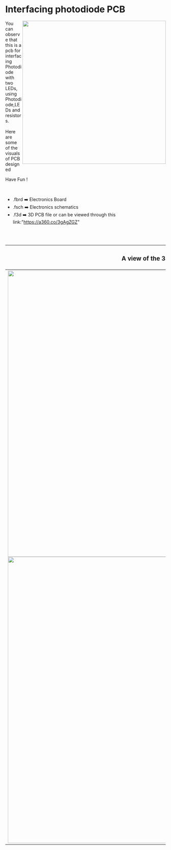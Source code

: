 



<h1>Interfacing photodiode PCB</h1>

<div>
   <img width=450 align=right src="https://github.com/Curovearth/Dive-into-Electronics/blob/main/PCB%20Designs/24-Interfacing%20photodiode/photodiode_pcb%20v2.png"/>
   <p>You can observe that this is a pcb for interfacing Photodiode with two LEDs, using Photodiode,LEDs and resistors.
     <br><br>Here are some of the visuals of PCB designed<br>
        
   Have Fun !
  </p>
<br>

   - .fbrd ➡️ Electronics Board
   - .fsch ➡️ Electronics schematics
   - .f3d  ➡️ 3D PCB file or can be viewed through this link:"https://a360.co/3gAgZGZ"
   
<br> <br>  
<div align=center>
   
| <h3>A view of the 3D file</h2> | <h3>Schematic Diagram for PCB</h3> |      
| --- | --- |
| <img width=900 align=center src="https://github.com/Curovearth/Dive-into-Electronics/blob/main/PCB%20Designs/24-Interfacing%20photodiode/img1.png"/><br><img width=900 align=center src="https://github.com/Curovearth/Dive-into-Electronics/blob/main/PCB%20Designs/24-Interfacing%20photodiode/img2.png"/> |    <img width="500" src="https://github.com/Curovearth/Dive-into-Electronics/blob/main/PCB%20Designs/24-Interfacing%20photodiode/schematics.png"> | 
 
</div>

 




